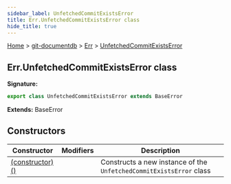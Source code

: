```yaml
---
sidebar_label: UnfetchedCommitExistsError
title: Err.UnfetchedCommitExistsError class
hide_title: true
---
```


[Home](./index.md) &gt; [git-documentdb](./git-documentdb.md) &gt; [Err](./git-documentdb.err.md) &gt; [UnfetchedCommitExistsError](./git-documentdb.err.unfetchedcommitexistserror.md)

## Err.UnfetchedCommitExistsError class


<b>Signature:</b>

```typescript
export class UnfetchedCommitExistsError extends BaseError 
```
<b>Extends:</b> BaseError

## Constructors

|  Constructor | Modifiers | Description |
|  --- | --- | --- |
|  [(constructor)()](./git-documentdb.err.unfetchedcommitexistserror._constructor_.md) |  | Constructs a new instance of the <code>UnfetchedCommitExistsError</code> class |

